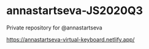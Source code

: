 # annastartseva-JS2020Q3
Private repository for @annastartseva

https://annastartseva-virtual-keyboard.netlify.app/
